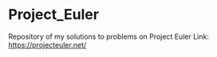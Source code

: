 # Project_Euler
Repository of my solutions to problems on Project Euler
Link: https://projecteuler.net/